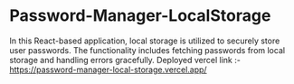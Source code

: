 # Password-Manager-LocalStorage
In this React-based application, local storage is utilized to securely store user passwords. The functionality includes fetching passwords from local storage and handling errors gracefully.
Deployed vercel link :- https://password-manager-local-storage.vercel.app/
